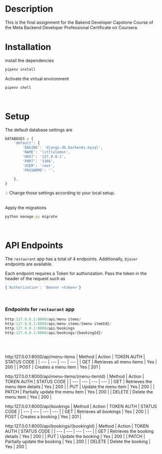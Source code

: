# Description
This is the final assignment for the Bakend Developer Capstone Course of the Meta Backend Developer Professional Certificate on Coursera.

# Installation

install the dependencies
```jsx
pipenv install
```

Activate the virtual environment

```jsx
pipenv shell
```
<br>

# Setup
The default database settings are

```jsx
DATABASES = {
    'default': {
        'ENGINE': 'django.db.backends.mysql',
        'NAME': 'littlelemon',
        'HOST': '127.0.0.1',
        'PORT': '3306',
        'USER': 'root',
        'PASSWORD': '',
        
    },
}
```
💡 Change those settings according to your local setup.
<br>
<br>

Apply the migrations
```jsx
python manage.py migrate
```
<br>

# API Endpoints
The `restaurant` app has a total of 4 endpoints. Additionally, `Djoser` endpoints are available.
<br>

Each endpoint requires a Token for authorization. Pass the token in the header of the request such as
```jsx
{'Authorization': 'Bearer <token>'}
```
<br>


### Endpoints for `restaurant` app
```jsx
http:127.0.0.1:8000/api/menu-items/
http:127.0.0.1:8000/api/menu-items/{menu-itemId}/
http:127.0.0.1:8000/api/bookings
http:127.0.0.1:8000/api/bookings/{bookingId}/
```
<br>
<br>

http:127.0.0.1:8000/api/menu-items
| Method | Action | TOKEN AUTH | STATUS CODE |
| --- | --- | --- | --- |
| GET | Retrieves all menu items | Yes | 200 |
| POST | Creates a menu item | Yes | 201 |
<br>

http:127.0.0.1:8000/api/menu-items/{menu-itemId}
| Method | Action | TOKEN AUTH | STATUS CODE |
| --- | --- | --- | --- |
| GET | Retrieves the menu item details | Yes | 200 |
| PUT | Update the menu item | Yes | 200 |
| PATCH | Partially update the menu item | Yes | 200 |
| DELETE | Delete the menu item | Yes | 200 |
<br>

http:127.0.0.1:8000/api/bookings
| Method | Action | TOKEN AUTH | STATUS CODE |
| --- | --- | --- | --- |
| GET | Retrieves all bookings | Yes | 200 |
| POST | Creates a booking | Yes | 201 |
<br>

http:127.0.0.1:8000/api/bookings/{bookingId}
| Method | Action | TOKEN AUTH | STATUS CODE |
| --- | --- | --- | --- |
| GET | Retrieves the booking details | Yes | 200 |
| PUT | Update the booking | Yes | 200 |
| PATCH | Partially update the booking | Yes | 200 |
| DELETE | Delete the booking | Yes | 200 |
<br>
